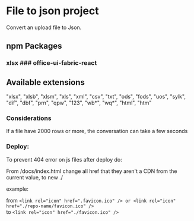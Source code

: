 # File to  json project

Convert an upload file to Json.

## npm Packages

### xlsx ### office-ui-fabric-react

## Available extensions

"xlsx", "xlsb", "xlsm", "xls", "xml", "csv", "txt", "ods", "fods", "uos", "sylk", "dif", "dbf", "prn", "qpw", "123", "wb*", "wq*", "html", "htm"


### Considerations

If a file have 2000 rows or more, the conversation can take a few seconds



### Deploy:

To prevent 404 error on js files after deploy do: </br>

From /docs/index.html change all href that they aren't a CDN from the current value, to new ./ </br>

example:

from ``` <link rel="icon" href=".favicon.ico" /> or <link rel="icon" href="./repo-name/favicon.ico" /> ``` </br>
to ``` <link rel="icon" href="./favicon.ico" /> ``` </br>